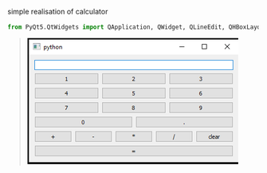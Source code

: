 simple realisation of calculator
```py
from PyQt5.QtWidgets import QApplication, QWidget, QLineEdit, QHBoxLayout, QVBoxLayout, QPushButton
```
> ![Image](https://github.com/zuzuka28/mtuci_prog/raw/main/doc/calc.png)
